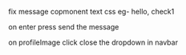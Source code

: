 fix message copmonent text css eg- hello, check1

on enter press send the message

on profileImage click close the dropdown in navbar
